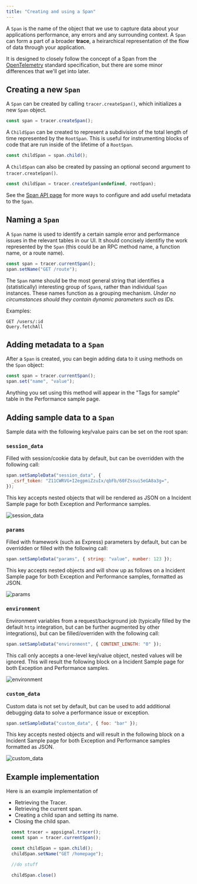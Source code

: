 ```yaml
---
title: "Creating and using a Span"
---
```


A `Span` is the name of the object that we use to capture data about your applications performance, any errors and any surrounding context. A `Span` can form a part of a broader **trace**, a heirarchical representation of the flow of data through your application.

It is designed to closely follow the concept of a Span from the [OpenTelemetry](https://github.com/open-telemetry/opentelemetry-specification) standard specification, but there are some minor differences that we'll get into later.

## Creating a new `Span`

A `Span` can be created by calling `tracer.createSpan()`, which initializes a new `Span` object.

```js
const span = tracer.createSpan();
```

A `ChildSpan` can be created to represent a subdivision of the total length of time represented by the `RootSpan`. This is useful for instrumenting blocks of code that are run inside of the lifetime of a `RootSpan`.

```js
const childSpan = span.child();
```

A `ChildSpan` can also be created by passing an optional second argument to `tracer.createSpan()`.

```js
const childSpan = tracer.createSpan(undefined, rootSpan);
```

See the [Span API page](span-api.html) for more ways to configure and add useful metadata to the `Span`.

## Naming a `Span`

A `Span` name is used to identify a certain sample error and performance issues in the relevant tables in our UI. It should concisely identifiy the work represented by the `Span` (this could be an RPC method name, a function name, or a route name).

```js
const span = tracer.currentSpan();
span.setName("GET /route");
```

The `Span` name should be the most general string that identifies a (statistically) interesting group of `Span`s, rather than individual `Span` instances. These names function as a grouping mechanism. _Under no circumstances should they contain dynamic parameters such as IDs._

Examples:

```
GET /users/:id
Query.fetchAll
```

## Adding metadata to a `Span`

After a `Span` is created, you can begin adding data to it using methods on the `Span` object:

```js
const span = tracer.currentSpan();
span.set("name", "value");
```

Anything you set using this method will appear in the "Tags for sample" table in the Performance sample page.

## Adding sample data to a `Span`

Sample data with the following key/value pairs can be set on the root span:

### `session_data`

Filled with session/cookie data by default, but can be overridden with the following call:

```js
span.setSampleData("session_data", {
  _csrf_token: "Z11CWRVG+I2egpmiZzuIx/qbFb/60FZssui5eGA8a3g=",
});
```

This key accepts nested objects that will be rendered as JSON on a Incident Sample page for both Exception and Performance samples.

![session_data](/assets/images/screenshots/sample_data/session_data.png)

### `params`

Filled with framework (such as Express) parameters by default, but can be overridden or filled with the following call:

```js
span.setSampleData("params", { string: "value", number: 123 });
```

This key accepts nested objects and will show up as follows on a Incident Sample page for both Exception and Performance samples, formatted as JSON.

![params](/assets/images/screenshots/sample_data/params.png)

### `environment`

Environment variables from a request/background job (typically filled by the default `http` integration, but can be further augmented by other integrations), but can be filled/overriden with the following call:

```js
span.setSampleData("environment", { CONTENT_LENGTH: "0" });
```

This call only accepts a one-level key/value object, nested values will be ignored.
This will result the following block on a Incident Sample page for both Exception and Performance samples.

![environment](/assets/images/screenshots/sample_data/environment.png)

### `custom_data`

Custom data is not set by default, but can be used to add additional debugging data to solve a performance issue or exception.

```js
span.setSampleData("custom_data", { foo: "bar" });
```

This key accepts nested objects and will result in the following block on a Incident Sample page for both Exception and Performance samples formatted as JSON.

![custom_data](/assets/images/screenshots/sample_data/custom_data.png)
## Example implementation
Here is an example implementation of

- Retrieving the Tracer.
- Retrieving the current span.
- Creating a child span and setting its name.
- Closing the child span.

```js
  const tracer = appsignal.tracer();
  const span = tracer.currentSpan();

  const childSpan = span.child();
  childSpan.setName("GET /homepage");

  //do stuff

  childSpan.close()
```
